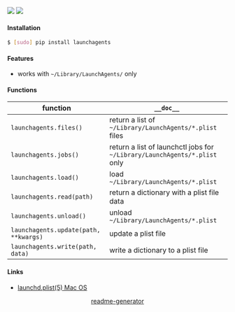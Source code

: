 <!--
https://pypi.org/project/readme-generator/
-->

[![](https://img.shields.io/badge/OS-MacOS-blue.svg?longCache=True)]()
[![](https://img.shields.io/pypi/pyversions/launchagents.svg?longCache=True)](https://pypi.org/project/launchagents/)

#### Installation
```bash
$ [sudo] pip install launchagents
```

#### Features
+   works with `~/Library/LaunchAgents/` only

#### Functions
function|`__doc__`
-|-
`launchagents.files()` |return a list of `~/Library/LaunchAgents/*.plist` files
`launchagents.jobs()` |return a list of launchctl jobs for `~/Library/LaunchAgents/*.plist` only
`launchagents.load()` |load `~/Library/LaunchAgents/*.plist`
`launchagents.read(path)` |return a dictionary with a plist file data
`launchagents.unload()` |unload `~/Library/LaunchAgents/*.plist`
`launchagents.update(path, **kwargs)` |update a plist file
`launchagents.write(path, data)` |write a dictionary to a plist file

#### Links
+   [launchd.plist(5) Mac OS](https://www.real-world-systems.com/docs/launchd.plist.5.html)

<p align="center">
    <a href="https://pypi.org/project/readme-generator/">readme-generator</a>
</p>